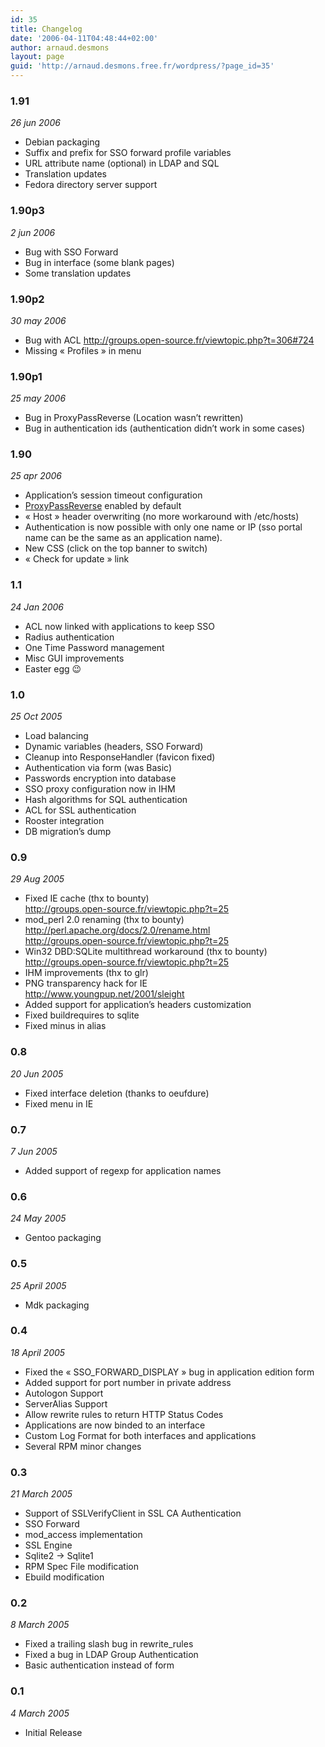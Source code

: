 ```yaml
---
id: 35
title: Changelog
date: '2006-04-11T04:48:44+02:00'
author: arnaud.desmons
layout: page
guid: 'http://arnaud.desmons.free.fr/wordpress/?page_id=35'
---
```


### 1.91

*26 jun 2006*

- Debian packaging
- Suffix and prefix for SSO forward profile variables
- URL attribute name (optional) in LDAP and SQL
- Translation updates
- Fedora directory server support

### 1.90p3

*2 jun 2006*

- Bug with SSO Forward
- Bug in interface (some blank pages)
- Some translation updates

### 1.90p2

*30 may 2006*

- Bug with ACL http://groups.open-source.fr/viewtopic.php?t=306#724
- Missing « Profiles » in menu

### 1.90p1

*25 may 2006*

- Bug in ProxyPassReverse (Location wasn’t rewritten)
- Bug in authentication ids (authentication didn’t work in some cases)

### 1.90

*25 apr 2006*

- Application’s session timeout configuration
- [ProxyPassReverse](http://httpd.apache.org/docs/2.0/mod/mod_proxy.html#proxypassreverse) enabled by default
- « Host » header overwriting (no more workaround with /etc/hosts)
- Authentication is now possible with only one name or IP (sso portal name can be the same as an application name).
- New CSS (click on the top banner to switch)
- « Check for update » link

### 1.1

*24 Jan 2006*

- ACL now linked with applications to keep SSO
- Radius authentication
- One Time Password management
- Misc GUI improvements
- Easter egg 😉

### 1.0

*25 Oct 2005*

- Load balancing
- Dynamic variables (headers, SSO Forward)
- Cleanup into ResponseHandler (favicon fixed)
- Authentication via form (was Basic)
- Passwords encryption into database
- SSO proxy configuration now in IHM
- Hash algorithms for SQL authentication
- ACL for SSL authentication
- Rooster integration
- DB migration’s dump

### 0.9

*29 Aug 2005*

- Fixed IE cache (thx to bounty)  
     http://groups.open-source.fr/viewtopic.php?t=25
- mod\_perl 2.0 renaming (thx to bounty)  
     http://perl.apache.org/docs/2.0/rename.html  
     http://groups.open-source.fr/viewtopic.php?t=25
- Win32 DBD:SQLite multithread workaround (thx to bounty)  
     http://groups.open-source.fr/viewtopic.php?t=25
- IHM improvements (thx to glr)
- PNG transparency hack for IE  
     http://www.youngpup.net/2001/sleight
- Added support for application’s headers customization
- Fixed buildrequires to sqlite
- Fixed minus in alias

### 0.8

*20 Jun 2005*

- Fixed interface deletion (thanks to oeufdure)
- Fixed menu in IE

### 0.7

*7 Jun 2005*

- Added support of regexp for application names

### 0.6

*24 May 2005*

- Gentoo packaging

### 0.5

*25 April 2005*

- Mdk packaging

### 0.4

*18 April 2005*

- Fixed the « SSO\_FORWARD\_DISPLAY » bug in application edition form
- Added support for port number in private address
- Autologon Support
- ServerAlias Support
- Allow rewrite rules to return HTTP Status Codes
- Applications are now binded to an interface
- Custom Log Format for both interfaces and applications
- Several RPM minor changes

### 0.3

*21 March 2005*

- Support of SSLVerifyClient in SSL CA Authentication
- SSO Forward
- mod\_access implementation
- SSL Engine
- Sqlite2 -&gt; Sqlite1
- RPM Spec File modification
- Ebuild modification

### 0.2

*8 March 2005*

- Fixed a trailing slash bug in rewrite\_rules
- Fixed a bug in LDAP Group Authentication
- Basic authentication instead of form

### 0.1

*4 March 2005*

- Initial Release